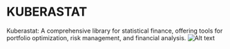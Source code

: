 # KUBERASTAT
Kuberastat: A comprehensive library for statistical finance, offering tools for portfolio optimization, risk management, and financial analysis.
![Alt text](https://github.com/Other_files/Logo_kubera_stats.jpeg?raw=True)
